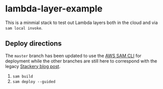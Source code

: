 # lambda-layer-example
This is a minmial stack to test out Lambda layers both in the cloud and via `sam local invoke`.

## Deploy directions
The `master` branch has been updated to use the [AWS SAM CLI](https://docs.aws.amazon.com/serverless-application-model/latest/developerguide/serverless-sam-cli-install.html) for deployment while the other branches are still here to correspond with the legacy [Stackery blog post](http://danielleheberling.xyz/blog/lambda-layer-update).

1. `sam build`
2. `sam deploy --guided`
